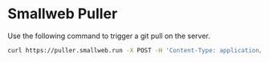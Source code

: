 # Smallweb Puller

Use the following command to trigger a git pull on the server.

```bash
curl https://puller.smallweb.run -X POST -H 'Content-Type: application/json' -d '{ "app": "docs.smallweb.run" }'
```
